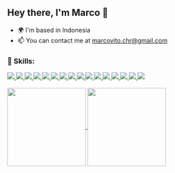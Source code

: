 ## Hey there, I'm Marco 👋

- 🌍 I'm based in Indonesia
- 📫 You can contact me at marcovito.chr@gmail.com
<!--
**MarcoVitoC/MarcoVitoC** is a ✨ _special_ ✨ repository because its `README.md` (this file) appears on your GitHub profile.

Here are some ideas to get you started:

- 🔭 I’m currently working on ...
- 🌱 I’m currently learning ...
- 👯 I’m looking to collaborate on ...
- 🤔 I’m looking for help with ...
- 💬 Ask me about ...
- 📫 How to reach me: ...
- 😄 Pronouns: ...
- ⚡ Fun fact: ...
-->
<h3>🧠 Skills:</h3>
<div display="flex">
  <a href="https://www.cprogramming.com/" target="_blank">
    <img src="https://skillicons.dev/icons?i=c"/>
  </a>
  <a href="https://en.cppreference.com/w/" target="_blank">
    <img src="https://skillicons.dev/icons?i=cpp"/>
  </a>
  <a href="https://developer.mozilla.org/en-US/docs/Web/HTML" target="_blank">
    <img src="https://skillicons.dev/icons?i=html"/>
  </a>
  <a href="https://developer.mozilla.org/en-US/docs/Web/CSS" target="_blank">
    <img src="https://skillicons.dev/icons?i=css"/>
  </a>
    <a href="https://tailwindcss.com/" target="_blank">
    <img src="https://skillicons.dev/icons?i=tailwind&theme=light"/>
  </a>
  <a href="https://developer.mozilla.org/en-US/docs/Web/JavaScript" target="_blank">
    <img src="https://skillicons.dev/icons?i=js"/>
  </a>
    <a href="https://vuejs.org/" target="_blank">
    <img src="https://skillicons.dev/icons?i=vue&theme=light"/>
  </a>
  </a>
    <a href="https://pinia.vuejs.org/" target="_blank">
    <img src="https://skillicons.dev/icons?i=pinia&theme=light"/>
  </a>
  <a href="https://docs.oracle.com/en/java/" target="_blank">
    <img src="https://skillicons.dev/icons?i=java&theme=light"/>
  </a>
  <a href="https://spring.io/" target="_blank">
    <img src="https://skillicons.dev/icons?i=spring&theme=light"/>
  </a>
  <a href="https://laravel.com/" target="_blank">
    <img src="https://skillicons.dev/icons?i=laravel&theme=light"/>
  </a>
  <a href="https://go.dev/" target="_blank">
    <img src="https://skillicons.dev/icons?i=go"/>
  </a>
  <a href="https://dev.mysql.com/doc/" target="_blank">
    <img src="https://skillicons.dev/icons?i=mysql&theme=light"/>
  </a>
  <a href="https://www.postgresql.org/" target="_blank">
    <img src="https://skillicons.dev/icons?i=postgres&theme=light"/>
  </a>
  <a href="https://redis.io/" target="_blank">
    <img src="https://skillicons.dev/icons?i=redis&theme=light"/>
  </a>
  <a href="https://git-scm.com/" target="_blank">
    <img src="https://skillicons.dev/icons?i=git"/>
  </a>
</div>
<br>

<a href="https://github.com/MarcoVitoC">
  <img align="center" height="180px" src="https://github-readme-stats.vercel.app/api?username=MarcoVitoC&show_icons=true&theme=algolia" />
  <img align="center" height="180px" src="https://github-readme-stats.vercel.app/api/top-langs/?username=MarcoVitoC&layout=compact&theme=algolia" />
</a>
